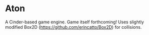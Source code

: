 # Aton
A Cinder-based game engine. Game itself forthcoming!
Uses slightly modified Box2D (https://github.com/erincatto/Box2D) for collisions.
